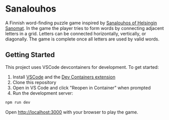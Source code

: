 # Sanalouhos

A Finnish word-finding puzzle game inspired by [Sanalouhos of Helsingin Sanomat](https://www.hs.fi/pelit/art-2000010229611.html). In the game the player tries to form words by connecting adjacent letters in a grid. Letters can be connected horizontally, vertically, or diagonally. The game is complete once all letters are used by valid words.

## Getting Started

This project uses VSCode devcontainers for development. To get started:

1. Install [VSCode](https://code.visualstudio.com/) and the [Dev Containers extension](https://marketplace.visualstudio.com/items?itemName=ms-vscode-remote.remote-containers)
2. Clone this repository
3. Open in VS Code and click "Reopen in Container" when prompted
4. Run the development server:

```bash
npm run dev
```

Open [http://localhost:3000](http://localhost:3000) with your browser to play the game.
